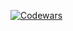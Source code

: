 [![Codewars](https://www.codewars.com/users/mossblack/badges/large)](https://www.codewars.com/users/mossblack)
